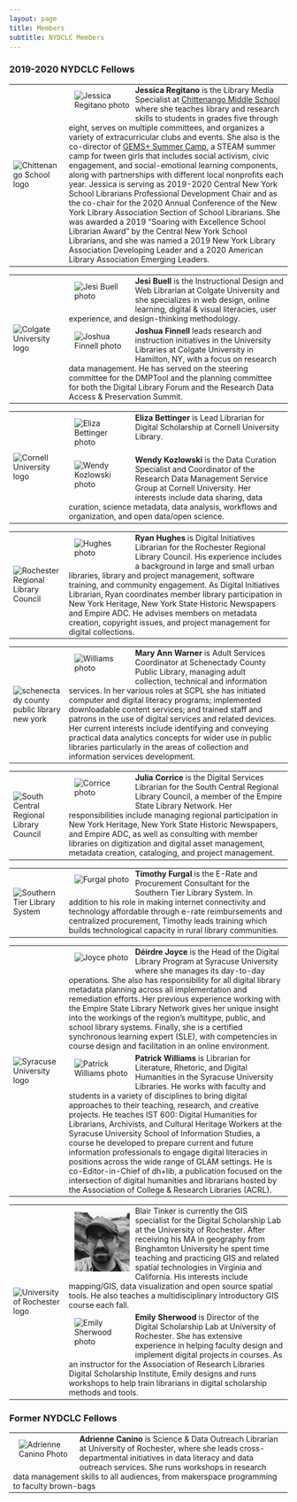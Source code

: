 ```yaml
---
layout: page
title: Members
subtitle: NYDCLC Members
---
```


### 2019-2020 NYDCLC Fellows


<table>
  <tr><td rowspan="3" width="20%"><img src="https://encrypted-tbn0.gstatic.com/images?q=tbn:ANd9GcQXgOl8RLrlgtYo6uzKBVVx9oW8c48OgryuQe8fp3970JeuVI7h&s" alt="Chittenango School logo"></td>
    <td><div style="width:100px;float:left;margin:10px"><img src="/img/RegitanoPhoto.jpeg" alt="Jessica Regitano photo"></div><div><b>Jessica Regitano</b> is the Library Media Specialist at <a href="https://www.cmslib.org/">Chittenango Middle School</a> where she teaches library and research skills to students in grades five through eight, serves on multiple committees, and organizes a variety of extracurricular clubs and events. She also is the co-director of <a href="https://www.gemssummercamp.com/">GEMS+ Summer Camp</a>, a STEAM summer camp for tween girls that includes social activism, civic engagement, and social-emotional learning components, along with partnerships with different local nonprofits each year. Jessica is serving as 2019-2020 Central New York School Librarians Professional Development Chair and as the co-chair for the 2020 Annual Conference of the New York Library Association Section of School Librarians. She was awarded a 2019 “Soaring with Excellence School Librarian Award” by the Central New York School Librarians, and she was named a 2019 New York Library Association Developing Leader and a 2020 American Library Association Emerging Leaders. </div></td></tr>
 </table>

<table>
  <tr><td rowspan="3" width="20%"><img src="/img/colgate.jpg" alt="Colgate University logo"></td>
    <td><div style="width:100px;float:left;margin:10px"><img src="/img/jesibender.jpg" alt="Jesi Buell photo"></div><div><b>Jesi Buell</b> is the Instructional Design and Web Librarian at Colgate University and she specializes in web design, online learning, digital & visual literacies, user experience, and design-thinking methodology.</div></td></tr>
  <tr><td><div style="width:100px;float:left;margin:10px"><img src="/img/joshfinnell.png" alt="Joshua Finnell photo"></div><div><b>Joshua Finnell</b> leads research and instruction initiatives in the University Libraries at Colgate University in Hamilton, NY, with a focus on research data management. He has served on the steering committee for the DMPTool and the planning committee for both the Digital Library Forum and the Research Data Access & Preservation Summit. </div></td></tr>
</table>

<table>
  <tr><td rowspan="3" width="20%"><img src="/img/cul-logo-white.gif" alt="Cornell University logo"></td>
    <td><div style="width:100px;float:left;margin:10px"><img src="/img/eliza.jpg" alt="Eliza Bettinger photo"></div><div><b>Eliza Bettinger</b> is Lead Librarian for Digital Scholarship at Cornell University Library.</div></td></tr>
  <tr><td><div style="width:100px;float:left;margin:10px"><img src="/img/Kozlowski_20190930cr.jpeg" alt="Wendy Kozlowski photo"></div><div><b>Wendy Kozlowski</b> is the Data Curation Specialist and Coordinator of the Research Data Management Service Group at Cornell University. Her interests include data sharing, data curation, science metadata, data analysis, workflows and organization, and open data/open science.</div></td></tr>
 </table>
 
   <table>
  <tr><td rowspan="3" width="20%"><img src="https://www.esln.org/wp-content/uploads/2012/04/rrlc2014.jpg" alt="Rochester Regional Library Council"></td>
    <td><div style="width:100px;float:left;margin:10px"><img src="/img/photo_ryan_hughes.jpeg" alt="Hughes photo"></div><div><b>Ryan Hughes</b> is Digital Initiatives Librarian for the Rochester Regional Library Council. His experience includes a background in large and small urban libraries, library and project management, software training, and community engagement.  As Digital Initiatives Librarian, Ryan coordinates member library participation in New York Heritage, New York State Historic Newspapers and Empire ADC.  He advises members on metadata creation, copyright issues, and project management for digital collections.</div></td></tr></table>
 
  <table>
  <tr><td rowspan="3" width="20%"><img src="https://github.com/nydclc/nydclc.github.io/blob/master/img/SCPL_COLOR_WEB.jpg?raw=true" alt="schenectady county public library new york"></td>
    <td><div style="width:100px;float:left;margin:10px"><img src="/img/MAW pic Oct19.jpg" alt="Williams photo"></div><div><b>Mary Ann Warner</b> is Adult Services Coordinator at Schenectady County Public Library, managing adult collection, technical and information services.  In her various roles at SCPL she has initiated computer and digital literacy programs; implemented downloadable content services; and trained staff and patrons in the use of digital services and related devices.   Her current interests include identifying and conveying practical data analytics concepts for wider use in public libraries particularly in the areas of collection and information services development.</div></td></tr></table>
 
 
 <table>
  <tr><td rowspan="3" width="20%"><img src="/img/SCRLC-Logo-w-tag-rgb-trimmed.png" alt="South Central Regional Library Council"></td>
    <td><div style="width:100px;float:left;margin:10px"><img src="/img/JCorrice.png" alt="Corrice photo"></div><div><b>Julia Corrice</b> is the Digital Services Librarian for the South Central Regional Library Council, a member of the Empire State Library Network. Her responsibilities include managing regional participation in New York Heritage, New York State Historic Newspapers, and Empire ADC, as well as consulting with member libraries on digitization and digital asset management, metadata creation, cataloging, and project management.</div></td></tr></table>
 
 
 
  <table>
  <tr><td rowspan="3" width="20%"><img src="https://www.stls.org/wp-content/uploads/2015/04/little-logo-2.png" alt="Southern Tier Library System"></td>
    <td><div style="width:100px;float:left;margin:10px"><img src="https://www.nyla.org/userfiles/Bulletin_Images/WEB-TIM-FURGAL.jpg" alt="Furgal photo"></div><div><b>Timothy Furgal</b> is the E-Rate and Procurement Consultant for the Southern Tier Library System. In addition to his role in making internet connectivity and technology affordable through e-rate reimbursements and centralized procurement, Timothy leads training which builds technological capacity in rural library communities.</div></td></tr></table>
<table>
  <tr><td rowspan="3" width="20%"><img src="https://library.syr.edu/_siteassets/img-wordmark-main.svg" alt="Syracuse University logo"></td>
    <td><div style="width:100px;float:left;margin:10px"><img src="/img/joyce.jpg" alt="Joyce photo"></div><div><b>Déirdre Joyce</b> is the Head of the Digital Library Program at Syracuse University where she manages its day-to-day operations. She also has responsibility for all digital library metadata planning across all implementation and remediation efforts. Her previous experience working with the Empire State Library Network gives her unique insight into the workings of the region’s multitype, public, and school library systems. Finally, she is a certified synchronous learning expert (SLE), with competencies in course design and facilitation in an online environment.</div></td></tr>
  <tr><td><div style="width:100px;float:left;margin:10px"><img src="/img/Williams-Patrick.jpg" alt="Patrick Williams photo"></div><div><b>Patrick Williams</b> is Librarian for Literature, Rhetoric, and Digital Humanities in the Syracuse University Libraries. He works with faculty and students in a variety of disciplines to bring digital approaches to their teaching, research, and creative projects. He teaches IST 600: Digital Humanities for Librarians, Archivists, and Cultural Heritage Workers at the Syracuse University School of Information Studies, a course he developed to prepare current and future information professionals to engage digital literacies in positions across the wide range of GLAM settings. He is co-Editor-in-Chief of dh+lib, a publication focused on the intersection of digital humanities and librarians hosted by the Association of College & Research Libraries (ACRL). 
</div></td></tr>
</table>
  
<table>
  <tr><td rowspan="3" width="20%"><img src="/img/rochester.png" alt="University of Rochester logo"></td>
  <td><div style="width:100px;float:left;margin:10px"><img 
src="/img/Blair Tinker Headshot.png" alt="Blair Tinker Photo"></div><div>Blair Tinker is currently the GIS specialist for the Digital Scholarship Lab at the University of Rochester. After receiving his MA in geography from Binghamton University he spent time teaching and practicing GIS and related spatial technologies in Virginia and California. His interests include mapping/GIS, data visualization and open source spatial tools. He also teaches a multidisciplinary introductory GIS course each fall.</div></td></tr> 
<tr><td><div style="width:100px;float:left;margin:10px"><img 
src="/img/emilysherwood.png" alt="Emily Sherwood
photo"></div><div><b>Emily Sherwood</b> is Director of the Digital Scholarship Lab at University of Rochester. She has extensive experience in helping faculty design and implement digital projects in courses. As an instructor for the Association of Research Libraries Digital Scholarship Institute, Emily designs and runs workshops to help train librarians in digital scholarship methods and tools.
</div></td></tr></table>


### Former NYDCLC Fellows


<table>
  <tr>
  <td><div style="width:100px;float:left;margin:10px"><img 
src="/img/canino.jpg" alt="Adrienne Canino Photo"></div><div><b>Adrienne Canino</b> is Science & Data Outreach Librarian at University of Rochester, where she leads cross-departmental initiatives in data literacy and data outreach services.  She runs workshops in research data management skills to all audiences, from makerspace programming to faculty brown-bags</div></td></tr> 
</table>

